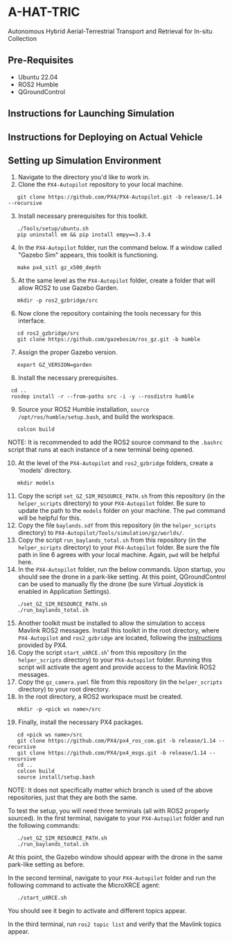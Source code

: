 # A-HAT-TRIC
Autonomous Hybrid Aerial-Terrestrial Transport and Retrieval for In-situ Collection

## Pre-Requisites
- Ubuntu 22.04
- ROS2 Humble
- QGroundControl

## Instructions for Launching Simulation

## Instructions for Deploying on Actual Vehicle

## Setting up Simulation Environment
1. Navigate to the directory you'd like to work in.
2. Clone the `PX4-Autopilot` repository to your local machine.
```
   git clone https://github.com/PX4/PX4-Autopilot.git -b release/1.14 --recursive
```
3. Install necessary prerequisites for this toolkit.
```
   ./Tools/setup/ubuntu.sh
   pip uninstall em && pip install empy==3.3.4
```
4. In the `PX4-Autopilot` folder, run the command below. If a window called "Gazebo Sim" appears, this toolkit is functioning.
```
   make px4_sitl gz_x500_depth
```
5. At the same level as the `PX4-Autopilot` folder, create a folder that will allow ROS2 to use Gazebo Garden.
```
   mkdir -p ros2_gzbridge/src
```
6. Now clone the repository containing the tools necessary for this interface.
```
   cd ros2_gzbridge/src
   git clone https://github.com/gazebosim/ros_gz.git -b humble
```
7. Assign the proper Gazebo version.
```
   export GZ_VERSION=garden
```
8. Install the necessary prerequisites.
```
 cd ..
 rosdep install -r --from-paths src -i -y --rosdistro humble
```
9. Source your ROS2 Humble installation, `source /opt/ros/humble/setup.bash`, and build the workspace.
```
   colcon build
```
NOTE: It is recommended to add the ROS2 source command to the `.bashrc` script that runs at each instance of a new terminal being opened.

10. At the level of the `PX4-Autopilot` and `ros2_gzbridge` folders, create a 'models' directory.
```
   mkdir models
```
11. Copy the script `set_GZ_SIM_RESOURCE_PATH.sh` from this repository (in the `helper_scripts` directory) to your `PX4-Autopilot` folder. Be sure to update the path to the `models` folder on your machine. The `pwd` command will be helpful for this.
12. Copy the file `baylands.sdf` from this repository (in the `helper_scripts` directory) to `PX4-Autopilot/Tools/simulation/gz/worlds/`.
13. Copy the script `run_baylands_total.sh` from this repository (in the `helper_scripts` directory) to your `PX4-Autopilot` folder. Be sure the file path in line 6 agrees with your local machine. Again, `pwd` will be helpful here.
14. In the `PX4-Autopilot` folder, run the below commands. Upon startup, you should see the drone in a park-like setting. At this point, QGroundControl can be used to manually fly the drone (be sure Virtual Joystick is enabled in Application Settings).
```
   ./set_GZ_SIM_RESOURCE_PATH.sh
   ./run_baylands_total.sh
```
15. Another toolkit must be installed to allow the simulation to access Mavlink ROS2 messages. Install this toolkit in the root directory, where `PX4-Autopilot` and `ros2_gzbridge` are located, following the [instructions](https://docs.px4.io/main/en/middleware/uxrce_dds.html) provided by PX4.
16. Copy the script `start_uXRCE.sh`' from this repository (in the `helper_scripts` directory) to your `PX4-Autopilot` folder. Running this script will activate the agent and provide access to the Mavlink ROS2 messages.
17. Copy the `gz_camera.yaml` file from this repository (in the `helper_scripts` directory) to your root directory.
18. In the root directory, a ROS2 workspace must be created.
```
   mkdir -p <pick ws name>/src
```
19. Finally, install the necessary PX4 packages.
```
   cd <pick ws name>/src
   git clone https://github.com/PX4/px4_ros_com.git -b release/1.14 --recursive
   git clone https://github.com/PX4/px4_msgs.git -b release/1.14 --recursive
   cd ..
   colcon build
   source install/setup.bash
```
NOTE: It does not specifically matter which branch is used of the above repositories, just that they are both the same.

To test the setup, you will need three terminals (all with ROS2 properly sourced). In the first terminal, navigate to your `PX4-Autopilot` folder and run the following commands:
```
   ./set_GZ_SIM_RESOURCE_PATH.sh
   ./run_baylands_total.sh
```
At this point, the Gazebo window should appear with the drone in the same park-like setting as before.

In the second terminal, navigate to your `PX4-Autopilot` folder and run the following command to activate the MicroXRCE agent:
```
   ./start_uXRCE.sh
```
You should see it begin to activate and different topics appear.

In the third terminal, run `ros2 topic list` and verify that the Mavlink topics appear.
